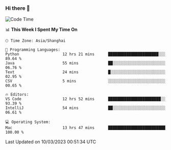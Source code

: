 ### Hi there 👋


<!--START_SECTION:waka-->
![Code Time](http://img.shields.io/badge/Code%20Time-1%2C031%20hrs%2016%20mins-blue)

📊 **This Week I Spent My Time On** 

```text
🕑︎ Time Zone: Asia/Shanghai

💬 Programming Languages: 
Python                   12 hrs 21 mins      ██████████████████████░░░   89.64 % 
Java                     55 mins             ██░░░░░░░░░░░░░░░░░░░░░░░   06.76 % 
Text                     24 mins             █░░░░░░░░░░░░░░░░░░░░░░░░   02.95 % 
CSV                      5 mins              ░░░░░░░░░░░░░░░░░░░░░░░░░   00.65 % 

🔥 Editors: 
VS Code                  12 hrs 52 mins      ███████████████████████░░   93.39 % 
IntelliJ                 54 mins             ██░░░░░░░░░░░░░░░░░░░░░░░   06.61 % 

💻 Operating System: 
Mac                      13 hrs 47 mins      █████████████████████████   100.00 % 
```


 Last Updated on 10/03/2023 00:51:34 UTC
<!--END_SECTION:waka-->

<!--
**SillyPasty/SillyPasty** is a ✨ _special_ ✨ repository because its `README.md` (this file) appears on your GitHub profile.

Here are some ideas to get you started:

- 🔭 I’m currently working on ...
- 🌱 I’m currently learning ...
- 👯 I’m looking to collaborate on ...
- 🤔 I’m looking for help with ...
- 💬 Ask me about ...
- 📫 How to reach me: ...
- 😄 Pronouns: ...
- ⚡ Fun fact: ...
-->


